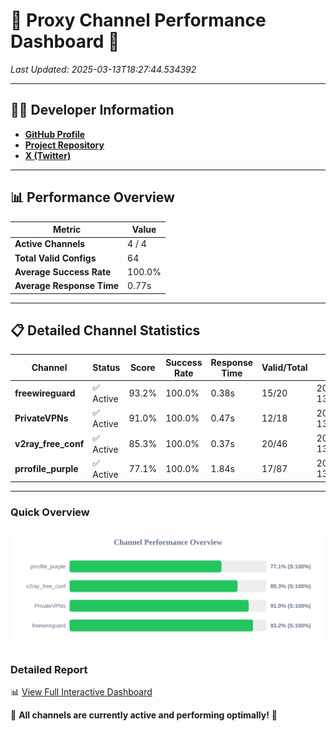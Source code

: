 # 🌟 Proxy Channel Performance Dashboard 🌟

_Last Updated: 2025-03-13T18:27:44.534392_

---

## 👩‍💻 Developer Information

- **[GitHub Profile](https://github.com/4n0nymou3)**  
- **[Project Repository](https://github.com/4n0nymou3/multi-proxy-config-fetcher)**  
- **[X (Twitter)](https://x.com/4n0nymou3)**  

---

## 📊 Performance Overview

| Metric                | Value       |
|-----------------------|-------------|
| **Active Channels**   | 4 / 4       |
| **Total Valid Configs** | 64          |
| **Average Success Rate** | 100.0%      |
| **Average Response Time** | 0.77s       |

---

## 📋 Detailed Channel Statistics

| Channel          | Status     | Score  | Success Rate | Response Time | Valid/Total | Last Success               |
|------------------|------------|--------|--------------|---------------|-------------|----------------------------|
| **freewireguard**  | ✅ Active  | 93.2%  | 100.0% | 0.38s         | 15/20       | 2025-03-13T18:27:44.532632 |
| **PrivateVPNs**  | ✅ Active  | 91.0%  | 100.0% | 0.47s         | 12/18       | 2025-03-13T18:27:44.121698 |
| **v2ray_free_conf**  | ✅ Active  | 85.3%  | 100.0% | 0.37s         | 20/46       | 2025-03-13T18:27:43.623203 |
| **prrofile_purple**  | ✅ Active  | 77.1%  | 100.0% | 1.84s         | 17/87       | 2025-03-13T18:27:43.164776 |

---

### Quick Overview
<div align="center">
  <a href="https://raw.githubusercontent.com/nullluser/NullRepo/refs/heads/main/assets/channel_stats_chart.svg">
    <img src="https://raw.githubusercontent.com/nullluser/NullRepo/refs/heads/main/assets/channel_stats_chart.svg" alt="Source Performance Statistics" width="800">
  </a>
</div>

### Detailed Report
📊 [View Full Interactive Dashboard](https://htmlpreview.github.io/?https://github.com/nullluser/NullRepo/blob/main/assets/performance_report.html)

🎉 **All channels are currently active and performing optimally!** 🎉
